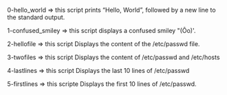0-hello_world => this script prints “Hello, World”, followed by a new line to the standard output.

1-confused_smiley => this script displays a confused smiley "(Ôo)'.

2-hellofile => this script Displays the content of the /etc/passwd file.

3-twofiles => this script Displays the content of /etc/passwd and /etc/hosts

4-lastlines => this script Displays the last 10 lines of /etc/passwd

5-firstlines => this scripte Displays the first 10 lines of /etc/passwd.


